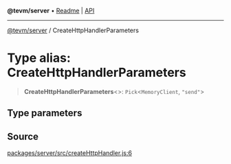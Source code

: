 **@tevm/server** • [Readme](../README.md) \| [API](../globals.md)

***

[@tevm/server](../README.md) / CreateHttpHandlerParameters

# Type alias: CreateHttpHandlerParameters

> **CreateHttpHandlerParameters**\<\>: `Pick`\<`MemoryClient`, `"send"`\>

## Type parameters

## Source

[packages/server/src/createHttpHandler.js:6](https://github.com/evmts/tevm-monorepo/blob/main/packages/server/src/createHttpHandler.js#L6)
